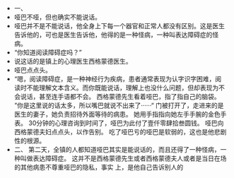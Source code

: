 - 一、
- 哑巴不哑，但也确实不能说话。
- 哑巴并不是不能说话，他全身上下每一个器官和正常人都没有区别。这是医生告诉他的，可也是医生告诉他，他得的是一种怪病，一种叫表达障碍症的怪病。
- “你知道阅读障碍症吗？”
- 说这话的是镇上的心理医生西格蒙德医生。
- 哑巴点点头。
- “嗯，阅读障碍症，是一种神经行为疾病，患者通常表现为认字识字困难，阅读时不能理解文本含义。而你既能说话，理解上也没什么问题，但却表现为不会说话，甚至连手语都不会。
  西格蒙德先生看着哑巴，指了指自己的脑袋。
  ”你是这里说的话太多，所以嘴巴就说不出来了······“
  门被打开了，走进来的是医生的妻子，她负责招待外面等待的病患。
  她用手指指向她左手手腕的金色手表。
  30分钟的心理咨询到时间了，哑巴为此付了壹仟零肆拾叁圆钱。
  哑巴向西格蒙德夫妇点点头，以作告别。
  吃了哑巴亏的哑巴是软弱的，这也是他悲剧性的根源。
- 二、
  第二天，全镇的人都知道哑巴其实是能说话的，而且还得了一种怪病，一种叫做表达障碍症。
  这并不是西格蒙德先生或者西格蒙德夫人或者是当日在场的其他病患不尊重哑巴的隐私，事实
  上，是他自己告诉别人的